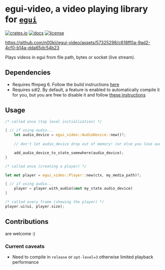 # egui-video, a video playing library for [`egui`](https://github.com/emilk/egui)
[![crates.io](https://img.shields.io/crates/v/egui-video)](https://crates.io/crates/egui-video/0.6.0)
[![docs](https://docs.rs/egui-video/badge.svg)](https://docs.rs/egui-video/0.6.0/egui_video/)
[![license](https://img.shields.io/badge/license-MIT-blue.svg)](https://github.com/n00kii/egui-video/blob/main/README.md)

https://github.com/n00kii/egui-video/assets/57325298/c618ff0a-9ad2-4cf0-b14a-dda65dc54b23

Plays videos in egui from file path, bytes or socket (live stream).

## Dependencies

- Requires ffmpeg 6. Follow the build instructions [here](https://github.com/zmwangx/rust-ffmpeg/wiki/Notes-on-building)
- Requires sdl2. By default, a feature is enabled to automatically compile it for you, but you are free to disable it and follow [these instructions](https://github.com/Rust-SDL2/rust-sdl2#requirements)

## Usage

```rust
/* called once (top level initialization) */

{ // if using audio...
    let audio_device = egui_video::AudioDevice::new()?;
    
    // don't let audio_device drop out of memory! (or else you lose audio)

    add_audio_device_to_state_somewhere(audio_device);
}
```

```rust
/* called once (creating a player) */

let mut player = egui_video::Player::new(ctx, my_media_path)?;

{ // if using audio...
    player = player.with_audio(&mut my_state.audio_device)
}
```

```rust
/* called every frame (showing the player) */
player.ui(ui, player.size);
```

## Contributions

are welcome :)

### Current caveats

- Need to compile in `release` or `opt-level=3` otherwise limited playback performance
